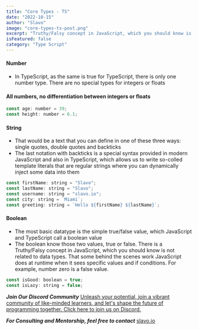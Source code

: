 ```yaml
---
title: "Core Types - TS"
date: "2022-10-15"
author: "Slavo"
image: "core-types-ts-post.png"
excerpt: "Truthy/Falsy concept in JavaScript, which you should know is not related to data types. "
isFeatured: false
category: "Type Script"
---
```


#### Number

- In TypeScript, as the same is true for TypeScript, there is only one number type. There are no special types for integers or floats

#### All numbers, no differentiation between integers or floats

```js
const age: number = 39;
const height: number = 6.1;
```

#### String

- That would be a text that you can define in one of these three ways: single quotes, double quotes and backticks
- The last notation with backticks is a special syntax provided in modern JavaScript and also in TypeScript, which allows us to write so-colled template literals that are regular strings where you can dynamically inject some data into them

```js
const firstName: string = "Slavo";
const lastName: string = "Slavo";
const username: string = "slavo.io";
const city: string = `Miami`;
const greeting: string = `Hello ${firstName} ${lastName}`;
```

#### Boolean

- The most basic datatype is the simple true/false value, which JavaScript and TypeScript call a boolean value
- The boolean know those two values, true or false. There is a Truthy/Falsy concept in JavaScript, which you should know is not related to data types. That some behind the scenes work JavaScript does at runtime when it sees specific values and if conditions. For example, number zero is a false value.

```js
const isGood: boolean = true;
const isLazy: string = false;
```

**_Join Our Discord Community_** [Unleash your potential, join a vibrant community of like-minded learners, and let's shape the future of programming together. Click here to join us on Discord.](https://discord.gg/A75tvDvZ)

**_For Consulting and Mentorship, feel free to contact_** [slavo.io](/contact)
